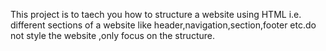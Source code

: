 This project is to taech you how to structure a website using HTML i.e. different sections of a website like 
header,navigation,section,footer etc.do not style the website ,only focus on the structure.
